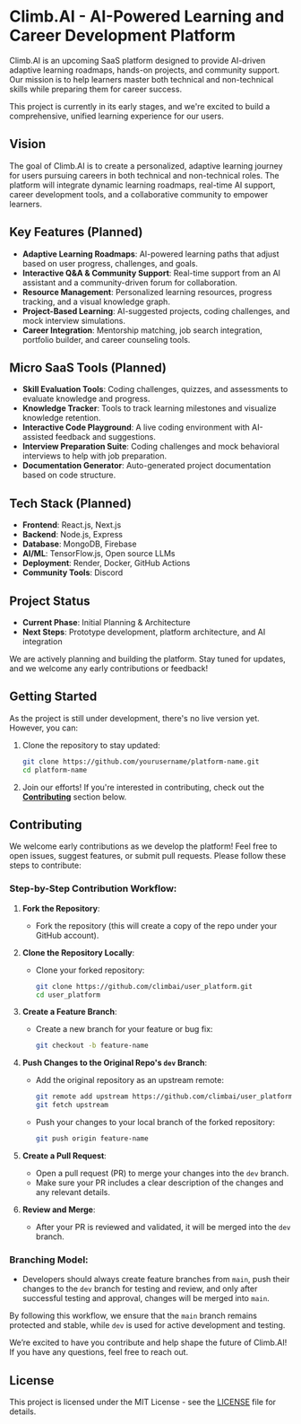 # Climb.AI - AI-Powered Learning and Career Development Platform

Climb.AI is an upcoming SaaS platform designed to provide AI-driven adaptive learning roadmaps, hands-on projects, and community support. Our mission is to help learners master both technical and non-technical skills while preparing them for career success. 

This project is currently in its early stages, and we're excited to build a comprehensive, unified learning experience for our users.

## Vision

The goal of Climb.AI is to create a personalized, adaptive learning journey for users pursuing careers in both technical and non-technical roles. The platform will integrate dynamic learning roadmaps, real-time AI support, career development tools, and a collaborative community to empower learners.

## Key Features (Planned)

- **Adaptive Learning Roadmaps**: AI-powered learning paths that adjust based on user progress, challenges, and goals.
- **Interactive Q&A & Community Support**: Real-time support from an AI assistant and a community-driven forum for collaboration.
- **Resource Management**: Personalized learning resources, progress tracking, and a visual knowledge graph.
- **Project-Based Learning**: AI-suggested projects, coding challenges, and mock interview simulations.
- **Career Integration**: Mentorship matching, job search integration, portfolio builder, and career counseling tools.

## Micro SaaS Tools (Planned)

- **Skill Evaluation Tools**: Coding challenges, quizzes, and assessments to evaluate knowledge and progress.
- **Knowledge Tracker**: Tools to track learning milestones and visualize knowledge retention.
- **Interactive Code Playground**: A live coding environment with AI-assisted feedback and suggestions.
- **Interview Preparation Suite**: Coding challenges and mock behavioral interviews to help with job preparation.
- **Documentation Generator**: Auto-generated project documentation based on code structure.

## Tech Stack (Planned)

- **Frontend**: React.js, Next.js
- **Backend**: Node.js, Express
- **Database**: MongoDB, Firebase
- **AI/ML**: TensorFlow.js, Open source LLMs
- **Deployment**: Render, Docker, GitHub Actions
- **Community Tools**: Discord

## Project Status

- **Current Phase**: Initial Planning & Architecture
- **Next Steps**: Prototype development, platform architecture, and AI integration

We are actively planning and building the platform. Stay tuned for updates, and we welcome any early contributions or feedback!

## Getting Started

As the project is still under development, there's no live version yet. However, you can:

1. Clone the repository to stay updated:
    ```bash
    git clone https://github.com/yourusername/platform-name.git
    cd platform-name
    ```

2. Join our efforts! If you're interested in contributing, check out the **[Contributing](#contributing)** section below.

## Contributing

We welcome early contributions as we develop the platform! Feel free to open issues, suggest features, or submit pull requests. Please follow these steps to contribute:

### Step-by-Step Contribution Workflow:

1. **Fork the Repository**: 
   - Fork the repository (this will create a copy of the repo under your GitHub account).
   
2. **Clone the Repository Locally**:
   - Clone your forked repository:
     ```bash
     git clone https://github.com/climbai/user_platform.git
     cd user_platform
     ```

3. **Create a Feature Branch**:
   - Create a new branch for your feature or bug fix:
     ```bash
     git checkout -b feature-name
     ```

4. **Push Changes to the Original Repo's `dev` Branch**:
   - Add the original repository as an upstream remote:
     ```bash
     git remote add upstream https://github.com/climbai/user_platform.git
     git fetch upstream
     ```

   - Push your changes to your local branch of the forked repository:
     ```bash
     git push origin feature-name
     ```

5. **Create a Pull Request**:
   - Open a pull request (PR) to merge your changes into the `dev` branch.
   - Make sure your PR includes a clear description of the changes and any relevant details.

6. **Review and Merge**:
   - After your PR is reviewed and validated, it will be merged into the `dev` branch.

### Branching Model:
- Developers should always create feature branches from `main`, push their changes to the `dev` branch for testing and review, and only after successful testing and approval, changes will be merged into `main`.

By following this workflow, we ensure that the `main` branch remains protected and stable, while `dev` is used for active development and testing.

We’re excited to have you contribute and help shape the future of Climb.AI! If you have any questions, feel free to reach out.

## License

This project is licensed under the MIT License - see the [LICENSE](LICENSE) file for details.
